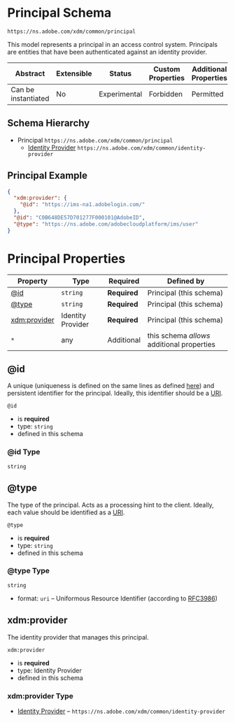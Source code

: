 
# Principal Schema

```
https://ns.adobe.com/xdm/common/principal
```

This model represents a principal in an access control system. Principals are entities that have been authenticated against an identity provider.

| Abstract | Extensible | Status | Custom Properties | Additional Properties | Defined In |
|----------|------------|--------|-------------------|-----------------------|------------|
| Can be instantiated | No | Experimental | Forbidden | Permitted | [common/principal.schema.json](common/principal.schema.json) |
## Schema Hierarchy

* Principal `https://ns.adobe.com/xdm/common/principal`
  * [Identity Provider](identity-provider.schema.md) `https://ns.adobe.com/xdm/common/identity-provider`


## Principal Example
```json
{
  "xdm:provider": {
    "@id": "https://ims-na1.adobelogin.com/"
  },
  "@id": "C0B648DE57D701277F000101@AdobeID",
  "@type": "https://ns.adobe.com/adobecloudplatform/ims/user"
}
```

# Principal Properties

| Property | Type | Required | Defined by |
|----------|------|----------|------------|
| [@id](#@id) | `string` | **Required** | Principal (this schema) |
| [@type](#@type) | `string` | **Required** | Principal (this schema) |
| [xdm:provider](#xdmprovider) | Identity Provider | **Required** | Principal (this schema) |
| `*` | any | Additional | this schema *allows* additional properties |

## @id

A unique (uniqueness is defined on the same lines as defined [here](https://tools.ietf.org/html/rfc8141#section-5)) and persistent identifier for the principal. Ideally, this identifier should be a [URI](https://tools.ietf.org/html/rfc3986).

`@id`
* is **required**
* type: `string`
* defined in this schema

### @id Type


`string`






## @type

The type of the principal. Acts as a processing hint to the client. Ideally, each value should be identified as a [URI](https://tools.ietf.org/html/rfc3986).

`@type`
* is **required**
* type: `string`
* defined in this schema

### @type Type


`string`
* format: `uri` – Uniformous Resource Identifier (according to [RFC3986](http://tools.ietf.org/html/rfc3986))






## xdm:provider

The identity provider that manages this principal.

`xdm:provider`
* is **required**
* type: Identity Provider
* defined in this schema

### xdm:provider Type


* [Identity Provider](identity-provider.schema.md) – `https://ns.adobe.com/xdm/common/identity-provider`





